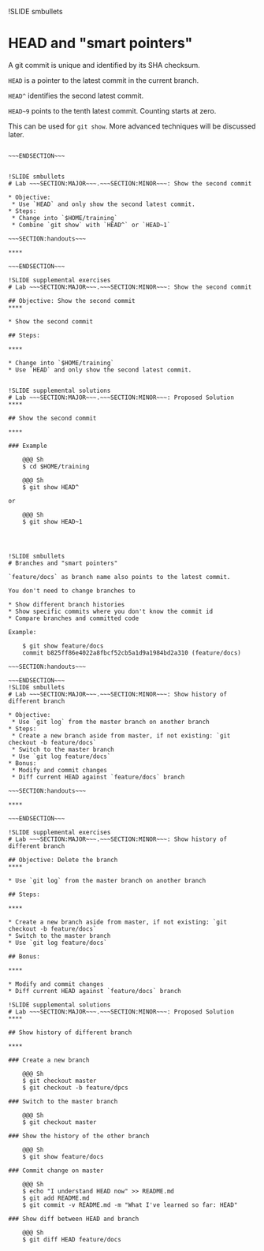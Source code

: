 !SLIDE smbullets
# HEAD and "smart pointers"

A git commit is unique and identified by its SHA checksum.

`HEAD` is a pointer to the latest commit in the current branch.

`HEAD^` identifies the second latest commit.

`HEAD~9` points to the tenth latest commit. Counting starts at zero.

This can be used for `git show`. More advanced techniques will be discussed later.

~~~SECTION:handouts~~~

~~~ENDSECTION~~~


!SLIDE smbullets
# Lab ~~~SECTION:MAJOR~~~.~~~SECTION:MINOR~~~: Show the second commit

* Objective:
 * Use `HEAD` and only show the second latest commit.
* Steps:
 * Change into `$HOME/training`
 * Combine `git show` with `HEAD^` or `HEAD~1`

~~~SECTION:handouts~~~

****

~~~ENDSECTION~~~

!SLIDE supplemental exercises
# Lab ~~~SECTION:MAJOR~~~.~~~SECTION:MINOR~~~: Show the second commit

## Objective: Show the second commit
****

* Show the second commit

## Steps:

****

* Change into `$HOME/training`
* Use `HEAD` and only show the second latest commit.


!SLIDE supplemental solutions
# Lab ~~~SECTION:MAJOR~~~.~~~SECTION:MINOR~~~: Proposed Solution
****

## Show the second commit

****

### Example

    @@@ Sh
    $ cd $HOME/training

    @@@ Sh
    $ git show HEAD^

or

    @@@ Sh
    $ git show HEAD~1




!SLIDE smbullets
# Branches and "smart pointers"

`feature/docs` as branch name also points to the latest commit.

You don't need to change branches to

* Show different branch histories
* Show specific commits where you don't know the commit id
* Compare branches and committed code

Example:

    $ git show feature/docs
    commit b825ff86e4022a8fbcf52cb5a1d9a1984bd2a310 (feature/docs)

~~~SECTION:handouts~~~

~~~ENDSECTION~~~
!SLIDE smbullets
# Lab ~~~SECTION:MAJOR~~~.~~~SECTION:MINOR~~~: Show history of different branch

* Objective:
 * Use `git log` from the master branch on another branch
* Steps:
 * Create a new branch aside from master, if not existing: `git checkout -b feature/docs`
 * Switch to the master branch
 * Use `git log feature/docs`
* Bonus:
 * Modify and commit changes
 * Diff current HEAD against `feature/docs` branch

~~~SECTION:handouts~~~

****

~~~ENDSECTION~~~

!SLIDE supplemental exercises
# Lab ~~~SECTION:MAJOR~~~.~~~SECTION:MINOR~~~: Show history of different branch

## Objective: Delete the branch
****

* Use `git log` from the master branch on another branch

## Steps:

****

* Create a new branch aside from master, if not existing: `git checkout -b feature/docs`
* Switch to the master branch
* Use `git log feature/docs`

## Bonus:

****

* Modify and commit changes
* Diff current HEAD against `feature/docs` branch

!SLIDE supplemental solutions
# Lab ~~~SECTION:MAJOR~~~.~~~SECTION:MINOR~~~: Proposed Solution
****

## Show history of different branch

****

### Create a new branch

    @@@ Sh
    $ git checkout master
    $ git checkout -b feature/dpcs

### Switch to the master branch

    @@@ Sh
    $ git checkout master

### Show the history of the other branch

    @@@ Sh
    $ git show feature/docs

### Commit change on master

    @@@ Sh
    $ echo "I understand HEAD now" >> README.md
    $ git add README.md
    $ git commit -v README.md -m "What I've learned so far: HEAD"

### Show diff between HEAD and branch

    @@@ Sh
    $ git diff HEAD feature/docs
